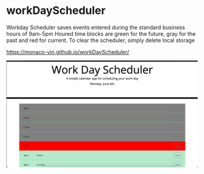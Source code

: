 # workDayScheduler

Workday Scheduler saves events entered during the standard business hours of 9am-5pm
Houred time blocks are green for the future, gray for the past and red for current.
To clear the scheduler, simply delete local storage

https://monaco-vin.github.io/workDayScheduler/

![Workday Schduler image](./scheduler.png)
